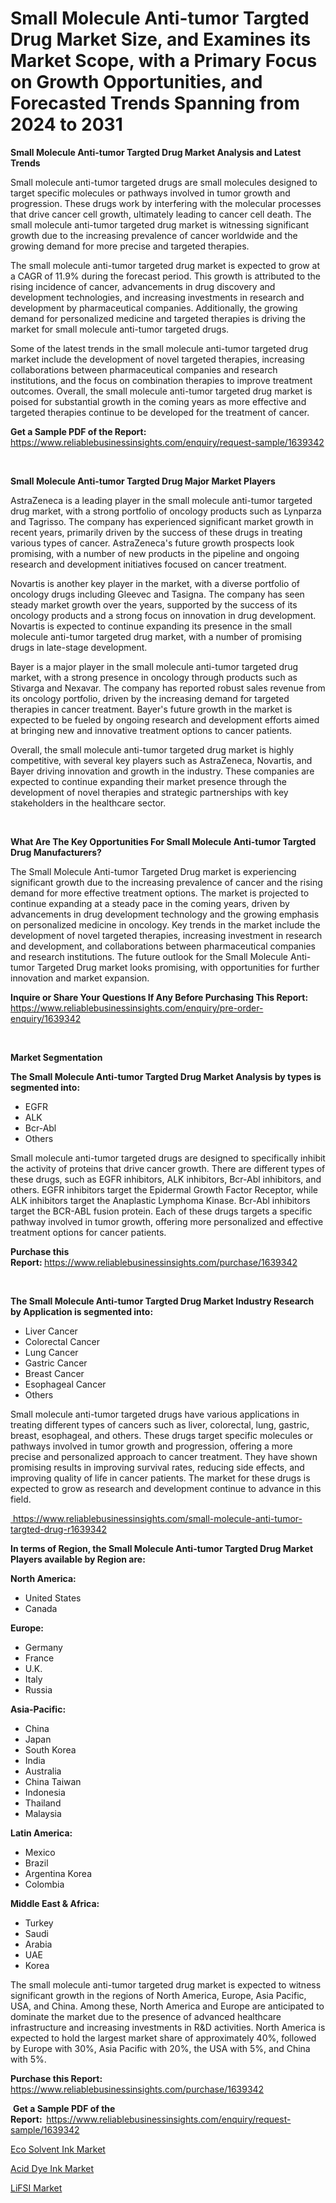 <p><h1>Small Molecule Anti-tumor Targted Drug Market Size, and Examines its Market Scope, with a Primary Focus on Growth Opportunities, and Forecasted Trends Spanning from 2024 to 2031</h1></p><p><strong>Small Molecule Anti-tumor Targted Drug Market Analysis and Latest Trends</strong></p>
<p><p>Small molecule anti-tumor targeted drugs are small molecules designed to target specific molecules or pathways involved in tumor growth and progression. These drugs work by interfering with the molecular processes that drive cancer cell growth, ultimately leading to cancer cell death. The small molecule anti-tumor targeted drug market is witnessing significant growth due to the increasing prevalence of cancer worldwide and the growing demand for more precise and targeted therapies.</p><p>The small molecule anti-tumor targeted drug market is expected to grow at a CAGR of 11.9% during the forecast period. This growth is attributed to the rising incidence of cancer, advancements in drug discovery and development technologies, and increasing investments in research and development by pharmaceutical companies. Additionally, the growing demand for personalized medicine and targeted therapies is driving the market for small molecule anti-tumor targeted drugs.</p><p>Some of the latest trends in the small molecule anti-tumor targeted drug market include the development of novel targeted therapies, increasing collaborations between pharmaceutical companies and research institutions, and the focus on combination therapies to improve treatment outcomes. Overall, the small molecule anti-tumor targeted drug market is poised for substantial growth in the coming years as more effective and targeted therapies continue to be developed for the treatment of cancer.</p></p>
<p><strong>Get a Sample PDF of the Report:&nbsp;</strong> <a href="https://www.reliablebusinessinsights.com/enquiry/request-sample/1639342">https://www.reliablebusinessinsights.com/enquiry/request-sample/1639342</a></p>
<p>&nbsp;</p>
<p><strong>Small Molecule Anti-tumor Targted Drug Major Market Players</strong></p>
<p><p>AstraZeneca is a leading player in the small molecule anti-tumor targeted drug market, with a strong portfolio of oncology products such as Lynparza and Tagrisso. The company has experienced significant market growth in recent years, primarily driven by the success of these drugs in treating various types of cancer. AstraZeneca's future growth prospects look promising, with a number of new products in the pipeline and ongoing research and development initiatives focused on cancer treatment.</p><p>Novartis is another key player in the market, with a diverse portfolio of oncology drugs including Gleevec and Tasigna. The company has seen steady market growth over the years, supported by the success of its oncology products and a strong focus on innovation in drug development. Novartis is expected to continue expanding its presence in the small molecule anti-tumor targeted drug market, with a number of promising drugs in late-stage development.</p><p>Bayer is a major player in the small molecule anti-tumor targeted drug market, with a strong presence in oncology through products such as Stivarga and Nexavar. The company has reported robust sales revenue from its oncology portfolio, driven by the increasing demand for targeted therapies in cancer treatment. Bayer's future growth in the market is expected to be fueled by ongoing research and development efforts aimed at bringing new and innovative treatment options to cancer patients.</p><p>Overall, the small molecule anti-tumor targeted drug market is highly competitive, with several key players such as AstraZeneca, Novartis, and Bayer driving innovation and growth in the industry. These companies are expected to continue expanding their market presence through the development of novel therapies and strategic partnerships with key stakeholders in the healthcare sector.</p></p>
<p>&nbsp;</p>
<p><strong>What Are The Key Opportunities For Small Molecule Anti-tumor Targted Drug Manufacturers?</strong></p>
<p><p>The Small Molecule Anti-tumor Targeted Drug market is experiencing significant growth due to the increasing prevalence of cancer and the rising demand for more effective treatment options. The market is projected to continue expanding at a steady pace in the coming years, driven by advancements in drug development technology and the growing emphasis on personalized medicine in oncology. Key trends in the market include the development of novel targeted therapies, increasing investment in research and development, and collaborations between pharmaceutical companies and research institutions. The future outlook for the Small Molecule Anti-tumor Targeted Drug market looks promising, with opportunities for further innovation and market expansion.</p></p>
<p><strong>Inquire or Share Your Questions If Any Before Purchasing This Report:</strong> <a href="https://www.reliablebusinessinsights.com/enquiry/pre-order-enquiry/1639342">https://www.reliablebusinessinsights.com/enquiry/pre-order-enquiry/1639342</a></p>
<p>&nbsp;</p>
<p><strong>Market Segmentation</strong></p>
<p><strong>The Small Molecule Anti-tumor Targted Drug Market Analysis by types is segmented into:</strong></p>
<p><ul><li>EGFR</li><li>ALK</li><li>Bcr-Abl</li><li>Others</li></ul></p>
<p><p>Small molecule anti-tumor targeted drugs are designed to specifically inhibit the activity of proteins that drive cancer growth. There are different types of these drugs, such as EGFR inhibitors, ALK inhibitors, Bcr-Abl inhibitors, and others. EGFR inhibitors target the Epidermal Growth Factor Receptor, while ALK inhibitors target the Anaplastic Lymphoma Kinase. Bcr-Abl inhibitors target the BCR-ABL fusion protein. Each of these drugs targets a specific pathway involved in tumor growth, offering more personalized and effective treatment options for cancer patients.</p></p>
<p><strong>Purchase this Report:&nbsp;</strong><a href="https://www.reliablebusinessinsights.com/purchase/1639342">https://www.reliablebusinessinsights.com/purchase/1639342</a></p>
<p>&nbsp;</p>
<p><strong>The Small Molecule Anti-tumor Targted Drug Market Industry Research by Application is segmented into:</strong></p>
<p><ul><li>Liver Cancer</li><li>Colorectal Cancer</li><li>Lung Cancer</li><li>Gastric Cancer</li><li>Breast Cancer</li><li>Esophageal Cancer</li><li>Others</li></ul></p>
<p><p>Small molecule anti-tumor targeted drugs have various applications in treating different types of cancers such as liver, colorectal, lung, gastric, breast, esophageal, and others. These drugs target specific molecules or pathways involved in tumor growth and progression, offering a more precise and personalized approach to cancer treatment. They have shown promising results in improving survival rates, reducing side effects, and improving quality of life in cancer patients. The market for these drugs is expected to grow as research and development continue to advance in this field.</p></p>
<p><a href="https://www.reliablebusinessinsights.com/small-molecule-anti-tumor-targted-drug-r1639342">&nbsp;https://www.reliablebusinessinsights.com/small-molecule-anti-tumor-targted-drug-r1639342</a></p>
<p><strong>In terms of Region, the Small Molecule Anti-tumor Targted Drug Market Players available by Region are:</strong></p>
<p>
    <p> <strong> North America: </strong>
        <ul>
            <li>United States</li>
            <li>Canada</li>
        </ul>
        </p> 
    <p> <strong> Europe: </strong>
        <ul>
            <li>Germany</li>
            <li>France</li>
            <li>U.K.</li>
            <li>Italy</li>
            <li>Russia</li>
        </ul>
        </p> 
    <p> <strong> Asia-Pacific: </strong>
        <ul>
            <li>China</li>
            <li>Japan</li>
            <li>South Korea</li>
            <li>India</li>
            <li>Australia</li>
            <li>China Taiwan</li>
            <li>Indonesia</li>
            <li>Thailand</li>
            <li>Malaysia</li>
        </ul>
        </p> 
    <p> <strong> Latin America: </strong>
        <ul>
            <li>Mexico</li>
            <li>Brazil</li>
            <li>Argentina Korea</li>
            <li>Colombia</li>
        </ul>
        </p> 
    <p> <strong> Middle East & Africa: </strong>
        <ul>
            <li>Turkey</li>
            <li>Saudi</li>
            <li>Arabia</li>
            <li>UAE</li>
            <li>Korea</li>
        </ul>
    </p>
    </p>
<p><p>The small molecule anti-tumor targeted drug market is expected to witness significant growth in the regions of North America, Europe, Asia Pacific, USA, and China. Among these, North America and Europe are anticipated to dominate the market due to the presence of advanced healthcare infrastructure and increasing investments in R&D activities. North America is expected to hold the largest market share of approximately 40%, followed by Europe with 30%, Asia Pacific with 20%, the USA with 5%, and China with 5%.</p></p>
<p><strong>Purchase this Report: </strong><a href="https://www.reliablebusinessinsights.com/purchase/1639342">https://www.reliablebusinessinsights.com/purchase/1639342</a></p>
<p>&nbsp;<strong>Get a Sample PDF of the Report:&nbsp;&nbsp;</strong><a href="https://www.reliablebusinessinsights.com/enquiry/request-sample/1639342">https://www.reliablebusinessinsights.com/enquiry/request-sample/1639342</a></p>
<p><strong></strong></p>
<p><p><a href="https://github.com/CliffMedina6/Market-Research-Report-List-5/blob/main/eco-solvent-ink-market.md">Eco Solvent Ink Market</a></p><p><a href="https://github.com/suitykhatun12/Market-Research-Report-List-1/blob/main/acid-dye-ink-market.md">Acid Dye Ink Market</a></p><p><a href="https://github.com/provorikovar/Market-Research-Report-List-5/blob/main/lifsi-market.md">LiFSI Market</a></p></p>